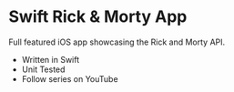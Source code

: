 # Swift Rick & Morty App
Full featured iOS app showcasing the Rick and Morty API.
- Written in Swift
- Unit Tested 
- Follow series on YouTube
